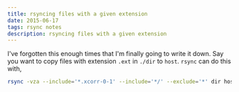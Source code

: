 ```yaml
---
title: rsyncing files with a given extension
date: 2015-06-17
tags: rsync notes
description: rsyncing files with a given extension
---
```


I've forgotten this enough times that I'm finally going to write it down. Say
you want to copy files with extension `.ext` in `./dir` to `host`. `rsync` can
do this with,

```bash
rsync -vza --include='*.xcorr-0-1' --include='*/' --exclude='*' dir host:dir
```
